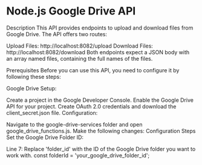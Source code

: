 # Node.js Google Drive API

Description
This API provides endpoints to upload and download files from Google Drive. The API offers two routes:

Upload Files: http://localhost:8082/upload
Download Files: http://localhost:8082/download
Both endpoints expect a JSON body with an array named files, containing the full names of the files.

Prerequisites
Before you can use this API, you need to configure it by following these steps:

Google Drive Setup:

Create a project in the Google Developer Console.
Enable the Google Drive API for your project.
Create OAuth 2.0 credentials and download the client_secret.json file.
Configuration:

Navigate to the google-drive-services folder and open google_drive_functions.js.
Make the following changes:
Configuration Steps
Set the Google Drive Folder ID:

Line 7: Replace 'folder_id' with the ID of the Google Drive folder you want to work with.
const folderId = 'your_google_drive_folder_id';
